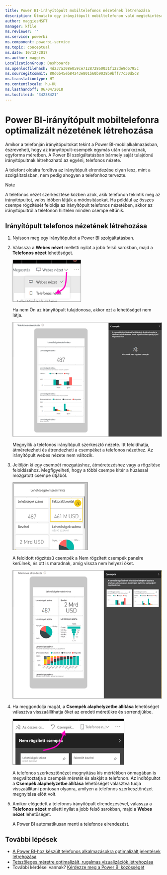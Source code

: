 ```yaml
---
title: Power BI-irányítópult mobiltelefonos nézetének létrehozása
description: Útmutató egy irányítópult mobiltelefonon való megtekintésre készült egyéni nézetének létrehozásához a Power BI szolgáltatásban.
author: maggiesMSFT
manager: kfile
ms.reviewer: ''
ms.service: powerbi
ms.component: powerbi-service
ms.topic: conceptual
ms.date: 10/12/2017
ms.author: maggies
LocalizationGroup: Dashboards
ms.openlocfilehash: 4d237a308e059ce712872860031f122de9d6795c
ms.sourcegitcommit: 80d6b45eb84243e801b60b9038b9bff77c30d5c8
ms.translationtype: HT
ms.contentlocale: hu-HU
ms.lasthandoff: 06/04/2018
ms.locfileid: "34238421"
---
```

# <a name="create-a-view-of-a-power-bi-dashboard-optimized-for-mobile-phones"></a>Power BI-irányítópult mobiltelefonra optimalizált nézetének létrehozása
Amikor a telefonján irányítópultokat tekint a Power BI-mobilalkalmazásban, észreveheti, hogy az irányítópult-csempék egymás után sorakoznak, egyforma méretben. A Power BI szolgáltatásban bármely saját tulajdonú irányítópultnak létrehozható az egyéni, telefonos nézete.

A telefont oldalra fordítva az irányítópult elrendezése olyan lesz, mint a szolgáltatásban, nem pedig ahogyan a telefonhoz tervezte.

> [!NOTE]
> A telefonos nézet szerkesztése közben azok, akik telefonon tekintik meg az irányítópultot, valós időben látják a módosításokat. Ha például az összes csempe rögzítését feloldja az irányítópult telefonos nézetében, akkor az irányítópultról a telefonon hirtelen minden csempe eltűnik. 
> 
> 

## <a name="create-a-phone-view-of-a-dashboard"></a>Irányítópult telefonos nézetének létrehozása
1. Nyisson meg egy irányítópultot a Power BI szolgáltatásban.
2. Válassza a **Webes nézet** melletti nyilat a jobb felső sarokban, majd a **Telefonos nézet** lehetőséget.

    ![](media/service-create-dashboard-mobile-phone-view/power-bi-service-phone-view-dashboard.png)

    Ha nem Ön az irányítópult tulajdonosa, akkor ezt a lehetőséget nem látja.

    ![](media/service-create-dashboard-mobile-phone-view/power-bi-mobile-edit-phone-view-canvas.png)

    Megnyílik a telefonos irányítópult szerkesztő nézete. Itt feloldhatja, átméretezheti és átrendezheti a csempéket a telefonos nézethez. Az irányítópult webes nézete nem változik.


1. Jelöljön ki egy csempét mozgatáshoz, átméretezéshez vagy a rögzítése feloldásához. Megfigyelheti, hogy a többi csempe kitér a húzással mozgatott csempe útjából.
   
    ![](media/service-create-dashboard-mobile-phone-view/power-bi-unpin-tile-phone-dashboard.png)
   
    A feloldott rögzítésű csempék a Nem rögzített csempék panelre kerülnek, és ott is maradnak, amíg vissza nem helyezi őket.
   
    ![](media/service-create-dashboard-mobile-phone-view/power-bi-mobile-edit-phone-view-post-edit.png)
2. Ha meggondolja magát, a **Csempék  alaphelyzetbe állítása** lehetőséget választva visszaállíthatja őket az eredeti méretükre és sorrendjükbe.
   
    ![](media/service-create-dashboard-mobile-phone-view/power-bi-service-phone-view-reset-tiles.png)
   
    A telefonos szerkesztőnézet megnyitása kis mértékben önmagában is megváltoztatja a csempék méretét és alakját a telefonon. Az indítópultot a **Csempék alaphelyzetbe állítása** lehetőséget választva tudja visszaállítani pontosan olyanra, amilyen a telefonos szerkesztőnézet megnyitása előtt volt.
3. Amikor elégedett a telefonos irányítópult elrendezésével, válassza a **Telefonos nézet** melletti nyilat a jobb felső sarokban, majd a **Webes nézet** lehetőséget.
   
    A Power BI automatikusan menti a telefonos elrendezést.

## <a name="next-steps"></a>További lépések
* [A Power BI-hoz készült telefonos alkalmazásokra optimalizált jelentések létrehozása](desktop-create-phone-report.md)
* [Tetszőleges méretre optimalizált, rugalmas vizualizációk létrehozása](desktop-create-responsive-visuals.md)
* További kérdései vannak? [Kérdezze meg a Power BI közösségét](http://community.powerbi.com/)

